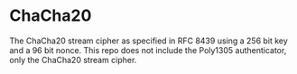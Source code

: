# ChaCha20
The ChaCha20 stream cipher as specified in RFC 8439 using a 256 bit key and a 96 bit nonce. This repo does not include the Poly1305 authenticator, only the ChaCha20 stream cipher.